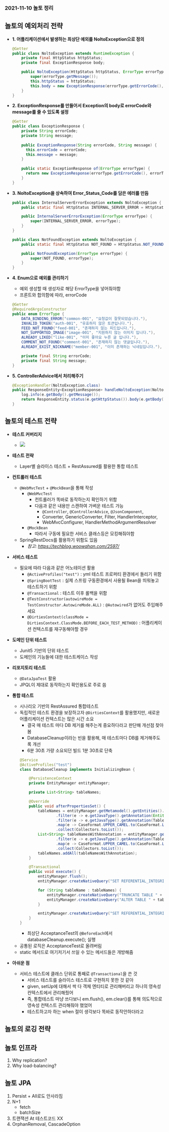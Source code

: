 ### 2021-11-10 놀토 정리

## 놀토의 예외처리 전략
- **1. 어플리케이션에서 발생하는 최상단 예외를 NoltoException으로 정의**
    ```java
    @Getter
    public class NoltoException extends RuntimeException {
        private final HttpStatus httpStatus;
        private final ExceptionResponse body;
    
        public NoltoException(HttpStatus httpStatus, ErrorType errorType) {
            super(errorType.getMessage());
            this.httpStatus = httpStatus;
            this.body = new ExceptionResponse(errorType.getErrorCode(), errorType.getMessage());
        }
    }
    ```  

- **2. ExceptionResponse를 만들어서 Exception의 body로 errorCode와 message를 줄 수 있도록 설정**
    ```java
    @Getter
    public class ExceptionResponse {
        private String errorCode;
        private String message;
        
        public ExceptionResponse(String errorCode, String message) {
          this.errorCode = errorCode;
          this.message = message;
        }
        
        public static ExceptionResponse of(ErrorType errorType) {
          return new ExceptionResponse(errorType.getErrorCode(), errorType.getMessage());
        }
    }
    ```

- **3. NoltoException을 상속하여 Error_Status_Code를 담은 에러를 만듬**
    ```java
    public class InternalServerErrorException extends NoltoException {
        public static final HttpStatus INTERNAL_SERVER_ERROR = HttpStatus.INTERNAL_SERVER_ERROR;
    
        public InternalServerErrorException(ErrorType errorType) {
            super(INTERNAL_SERVER_ERROR, errorType);
        }
    }
    
    public class NotFoundException extends NoltoException {
        public static final HttpStatus NOT_FOUND = HttpStatus.NOT_FOUND;
    
        public NotFoundException(ErrorType errorType) {
            super(NOT_FOUND, errorType);
        }
    }
    ```

- **4. Enum으로 예외를 관리하기**
    - 예외 생성할 때 생성자로 해당 ErrorType을 넣어줘야함
    - 프론트와 합의함에 따라, errorCode
    ```java
    @Getter
    @RequiredArgsConstructor
    public enum ErrorType {
        DATA_BINDING_ERROR("common-001", "요청값이 잘못되었습니다."),
        INVALID_TOKEN("auth-001", "유효하지 않은 토큰입니다."),
        FEED_NOT_FOUND("feed-001", "존재하지 않는 피드입니다."),
        NOT_SUPPORTED_IMAGE("image-001", "지원하지 않는 이미지 입니다."),
        ALREADY_LIKED("like-001", "이미 좋아요 누른 글 입니다."),
        COMMENT_NOT_FOUND("comment-001", "존재하지 않는 댓글입니다."),
        ALREADY_EXIST_NICKNAME("member-001", "이미 존재하는 닉네임입니다."),
    
        private final String errorCode;
        private final String message;
    }
    ```
  
- **5. ControllerAdvice에서 처리해주기**
    ```java
    @ExceptionHandler(NoltoException.class)
    public ResponseEntity<ExceptionResponse> handleNoltoException(NoltoException e) {
        log.info(e.getBody().getMessage());
        return ResponseEntity.status(e.getHttpStatus()).body(e.getBody());
    }
    ```

## 놀토의 테스트 전략
- **테스트 커버리지**
    - ![](../image/2021-11-10-놀토-테스트.PNG)

- **테스트 전략**
    - Layer별 슬라이스 테스트 + RestAssured를 활용한 통합 테스트

- **컨트롤러 테스트**
    - `@WebMvcTest` + `@MockBean`을 통해 작성
        - `@WebMvcTest`
            - 컨트롤러가 똑바로 동작하는지 확인하기 위함
            - 다음과 같은 내용만 스캔하여 가벼운 테스트 가능
                - `@Controller`, `@ControllerAdvice`, `@JsonComponent`, 
                - Converter, GenericConverter, Filter, HandlerInterceptor, 
                - WebMvcConfigurer, HandlerMethodArgumentResolver
        - `@MockBean`
            - 따라서 구동에 필요한 서비스 클래스등은 모킹해줘야함
    - SpringRestDocs를 활용하기 위함도 있음
        - *참고: https://techblog.woowahan.com/2597/*

- **서비스 테스트**
    - 필요에 따라 다음과 같은 어노테이션 활용
        - `@ActiveProfiles("test")` : yml 테스트 프로퍼티 환경에서 돌리기 위함
        - `@SpringBootTest` : 실제 스프링 구동환경에서 사용될 Bean을 띄워놓고 테스트하기 위함
        - `@Transactional` : 테스트 이후 롤백을 위함
        - `@TestConstructor(autowireMode = TestConstructor.AutowireMode.ALL)` : `@Autowired`가 없어도 주입해주세요
        - `@DirtiesContext(classMode = DirtiesContext.ClassMode.BEFORE_EACH_TEST_METHOD)` : 어플리케이션 컨텍스트를 재구동해야할 경우

- **도메인 단위 테스트**
    - Junit5 기반의 단위 테스트
    - 도메인의 기능들에 대한 테스트케이스 작성

- **리포지토리 테스트**
    - `@DataJpaTest` 활용
    - JPQL이 제대로 동작하는지 확인용도로 주로 씀

- **통합 테스트**
    - 시나리오 기반의 RestAssured 통합테스트
    - 독립적인 테스트 환경을 보장하고자 `@DirtiesContext`를 활용했지만, 새로운 어플리케이션 컨텍스트는 많은 시간 소요
        - 결국 매 테스트 마다 DB 제거를 해주는게 중요하다라고 판단해 개선점 찾아봄
        - DatabaseCleanup이라는 빈을 활용해, 매 테스트마다 DB를 제거해주도록 개선
        - 6분 30초 가량 소요되던 빌드 1분 30초로 단축
        ```java
        @Service
        @ActiveProfiles("test")
        class DatabaseCleanup implements InitializingBean {
        
            @PersistenceContext
            private EntityManager entityManager;
        
            private List<String> tableNames;
        
            @Override
            public void afterPropertiesSet() {
                tableNames = entityManager.getMetamodel().getEntities().stream()
                        .filter(e -> e.getJavaType().getAnnotation(Entity.class) != null)
                        .filter(e -> e.getJavaType().getAnnotation(Table.class) == null)
                        .map(e -> CaseFormat.UPPER_CAMEL.to(CaseFormat.LOWER_UNDERSCORE, e.getName()))
                        .collect(Collectors.toList());
                List<String> tableNamesWithAnnotation = entityManager.getMetamodel().getEntities().stream()
                        .filter(e -> e.getJavaType().getAnnotation(Table.class) != null)
                        .map(e -> CaseFormat.UPPER_CAMEL.to(CaseFormat.LOWER_UNDERSCORE, e.getJavaType().getAnnotation(Table.class).name()))
                        .collect(Collectors.toList());
                tableNames.addAll(tableNamesWithAnnotation);
            }
        
            @Transactional
            public void execute() {
                entityManager.flush();
                entityManager.createNativeQuery("SET REFERENTIAL_INTEGRITY FALSE").executeUpdate();
        
                for (String tableName : tableNames) {
                    entityManager.createNativeQuery("TRUNCATE TABLE " + tableName).executeUpdate();
                    entityManager.createNativeQuery("ALTER TABLE " + tableName + " ALTER COLUMN ID RESTART WITH 1").executeUpdate();
                }
        
                entityManager.createNativeQuery("SET REFERENTIAL_INTEGRITY TRUE").executeUpdate();
            }
        }
        ```
        - 최상단 AcceptanceTest의 `@BeforeEach`에서 databaseCleanup.execute(); 실행
    - 공통된 로직은 AcceptanceTest로 올려버림
    - static 메서드로 여기저기서 쓰일 수 있는 메서드들은 개방해줌

- **아쉬운 점**
    - 서비스 테스트에 클래스 단위로 통째로 `@Transactional`을 쓴 것
        - 서비스 테스트를 슬라이스 테스트로 구현하지 못한 것 같아
        - given, setUp에 대해서 싹 다 객체 엔티티로 관리해버리고 하나의 영속성 컨텍스트에서 관리해줬어
        - 즉, 통합테스트 마냥 쓰다보니 em.flush(), em.clear()를 통해 의도적으로 영속성 컨텍스트 관리해줘야 했었어
        - 테스트하고자 하는 when 절이 생각보다 똑바로 동작안하더라고

## 놀토의 로깅 전략

## 놀토 인프라
1. Why replication?
2. Why load-balancing?

## 놀토 JPA
1. Persist + All로도 안사라짐
2. N+1
    - fetch
    - batchSize
3. 트랜잭션 At 테스트코드 XX
4. OrphanRemoval, CascadeOption
